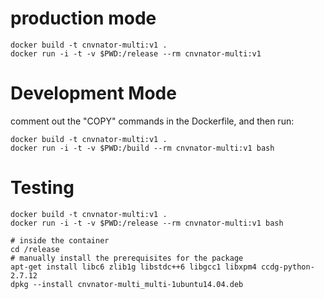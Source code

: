 # production mode

    docker build -t cnvnator-multi:v1 .
    docker run -i -t -v $PWD:/release --rm cnvnator-multi:v1

# Development Mode

comment out the "COPY" commands in the Dockerfile, and then run:

    docker build -t cnvnator-multi:v1 .
    docker run -i -t -v $PWD:/build --rm cnvnator-multi:v1 bash

# Testing

    docker build -t cnvnator-multi:v1 .
    docker run -i -t -v $PWD:/release --rm cnvnator-multi:v1 bash

    # inside the container
    cd /release
    # manually install the prerequisites for the package
    apt-get install libc6 zlib1g libstdc++6 libgcc1 libxpm4 ccdg-python-2.7.12
    dpkg --install cnvnator-multi_multi-1ubuntu14.04.deb
